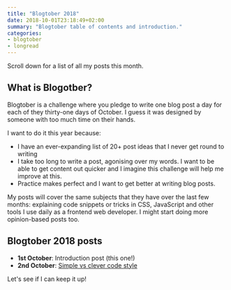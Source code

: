 ```yaml
---
title: "Blogtober 2018"
date: 2018-10-01T23:18:49+02:00
summary: "Blogtober table of contents and introduction."
categories:
- blogtober
- longread
---
```


Scroll down for a list of all my posts this month.

## What is Blogotber?

Blogtober is a challenge where you pledge to write one blog post a day for each of they thirty-one days of October. I guess it was designed by someone with too much time on their hands.

I want to do it this year because:

- I have an ever-expanding list of 20+ post ideas that I never get round to writing
- I take too long to write a post, agonising over my words. I want to be able to get content out quicker and I imagine this challenge will help me improve at this.
- Practice makes perfect and I want to get better at writing blog posts.

My posts will cover the same subjects that they have over the last few months: explaining code snippets or tricks in CSS, JavaScript and other tools I use daily as a frontend web developer. I might start doing more opinion-based posts too.

## Blogtober 2018 posts

- **1st October**: Introduction post (this one!)
- **2nd October**: [Simple vs clever code style](/blog/2018-10-02-simple-vs-clever-code-style)


Let's see if I can keep it up!
